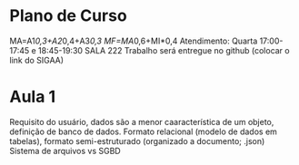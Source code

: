 # Plano de Curso
MA=A1*0,3+A2*0,4+A3*0,3
MF=MA*0,6+MI*0,4
Atendimento: Quarta 17:00-17:45 e 18:45-19:30 SALA 222
Trabalho será entregue no github (colocar o link do SIGAA)

# Aula 1
Requisito do usuário, dados são a menor caaracterística de um objeto, definição de banco de dados. Formato relacional (modelo de dados em tabelas), formato semi-estruturado (organizado a documento; .json)
Sistema de arquivos vs SGBD
